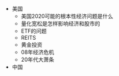 - 美国
  - 美国2020可能的根本性经济问题是什么
  - 量化宽松是怎样影响经济和股市的
  - ETF的问题
  - REITS
  - 黄金投资
  - 08年经济危机
  - 20年代大萧条
- 中国
